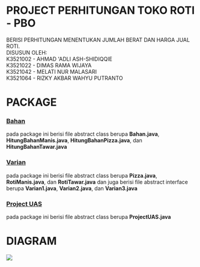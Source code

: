 # PROJECT PERHITUNGAN TOKO ROTI - PBO
 
BERISI PERHITUNGAN MENENTUKAN JUMLAH BERAT DAN HARGA JUAL ROTI.<br>
DISUSUN OLEH: <br>
K3521002 - AHMAD 'ADLI ASH-SHIDIQQIE <br>
K3521022 - DIMAS RAMA WIJAYA <br>
K3521042 - MELATI NUR MALASARI <br>
K3521064 - RIZKY AKBAR WAHYU PUTRANTO
<br>

<h1>PACKAGE</h1>

<h3><a href="ProjectUAS/src/bahan/">Bahan</a></h3>
pada package ini berisi file abstract class berupa <b>Bahan.java</b>, <b>HitungBahanManis.java</b>, <b>HitungBahanPizza.java</b>, dan <b>HitungBahanTawar.java</b>

<h3><a href="ProjectUAS/src/varian/">Varian</a></h3>
pada package ini berisi file abstract class berupa <b>Pizza.java</b>, <b>RotiManis.java</b>, dan <b>RotiTawar.java</b> 
dan juga berisi file abstract interface berupa <b>Varian1.java</b>, <b>Varian2.java</b>, dan <b>Varian3.java</b> 

<h3><a href="ProjectUAS/src/projectuas/">Project UAS</a></h3>
pada package ini berisi file abstract class berupa <b>ProjectUAS.java</b>

<h1>DIAGRAM</h1>
<img src="#">
